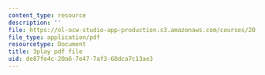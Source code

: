 ```yaml
---
content_type: resource
description: ''
file: https://ol-ocw-studio-app-production.s3.amazonaws.com/courses/20-219-becoming-the-next-bill-nye-writing-and-hosting-the-educational-show-january-iap-2015/de87fe4c20a67e477af368dca7c13ae3_AjK2zF9yN0k.pdf
file_type: application/pdf
resourcetype: Document
title: 3play pdf file
uid: de87fe4c-20a6-7e47-7af3-68dca7c13ae3
---
```

